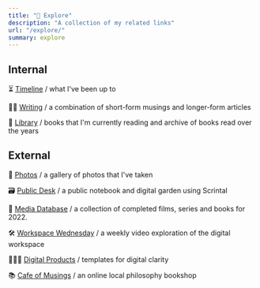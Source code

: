 ```yaml
---
title: "🔎 Explore"
description: "A collection of my related links"
url: "/explore/"
summary: explore
---
```


## Internal

⏳ [Timeline](/posts/timeline) / what I've been up to

✍🏾 [Writing](/archive) / a combination of short-form musings and longer-form articles

📖 [Library](/library) / books that I'm currently reading and archive of books read over the years

## External

📸 [Photos](https://reneedefour.notion.site/44f05f3ac3a844118320a7191fde0419?v=ff54c7fb72af4acc89cdef52518ddaf4) / a gallery of photos that I've taken

🗃️ [Public Desk](bit.ly/publicdesk) / a public notebook and digital garden using Scrintal

🍿 [Media Database](https://reneedefour.notion.site/d47634fdee4648a283f11c491bda9e29?v=7f16fc6caff24a8199a153cc029f3dcc) / a collection of completed films, series and books for 2022.

🛠 [Workspace Wednesday](https://www.youtube.com/playlist?list=PLj7t5ZXi1xJwAdjQwQWe3E0ObCEASev2w) / a weekly video exploration of the digital workspace

🧑🏾‍💻 [Digital Products](http://reneedefour.gumroad.com) / templates for digital clarity 

📚 [Cafe of Musings](https://www.instagram.com/cafeofmusings/) / an online local philosophy bookshop